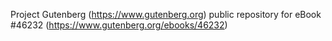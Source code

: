 Project Gutenberg (https://www.gutenberg.org) public repository for eBook #46232 (https://www.gutenberg.org/ebooks/46232)
